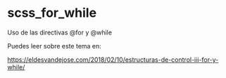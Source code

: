 # scss_for_while
Uso de las directivas @for y @while

Puedes leer sobre este tema en:

https://eldesvandejose.com/2018/02/10/estructuras-de-control-iii-for-y-while/
